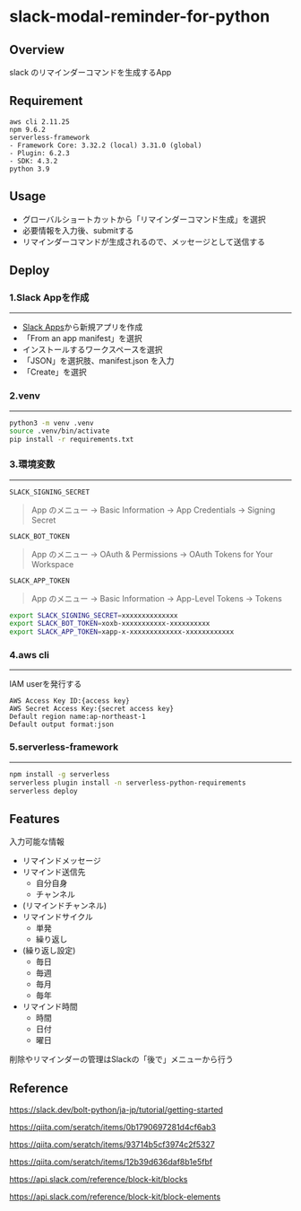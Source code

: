 # slack-modal-reminder-for-python

## Overview
slack のリマインダーコマンドを生成するApp

## Requirement
```
aws cli 2.11.25
npm 9.6.2
serverless-framework
- Framework Core: 3.32.2 (local) 3.31.0 (global)
- Plugin: 6.2.3
- SDK: 4.3.2
python 3.9
```

## Usage
- グローバルショートカットから「リマインダーコマンド生成」を選択
- 必要情報を入力後、submitする
- リマインダーコマンドが生成されるので、メッセージとして送信する

## Deploy
### 1.Slack Appを作成
---
- [Slack Apps](https://api.slack.com/apps)から新規アプリを作成
- 「From an app manifest」を選択
- インストールするワークスペースを選択
- 「JSON」を選択肢、manifest.json を入力
- 「Create」を選択

### 2.venv
---
```bash
python3 -m venv .venv
source .venv/bin/activate
pip install -r requirements.txt
```

### 3.環境変数
---
`SLACK_SIGNING_SECRET` 
> App のメニュー -> Basic Information -> App Credentials -> Signing Secret

`SLACK_BOT_TOKEN` 
> App のメニュー -> OAuth & Permissions -> OAuth Tokens for Your Workspace

`SLACK_APP_TOKEN`
> App のメニュー -> Basic Information -> App-Level Tokens -> Tokens

```bash
export SLACK_SIGNING_SECRET=xxxxxxxxxxxxxx
export SLACK_BOT_TOKEN=xoxb-xxxxxxxxxxx-xxxxxxxxxx
export SLACK_APP_TOKEN=xapp-x-xxxxxxxxxxxxx-xxxxxxxxxxxx
```
### 4.aws cli
---
IAM userを発行する
```
AWS Access Key ID:{access key}
AWS Secret Access Key:{secret access key}
Default region name:ap-northeast-1
Default output format:json
```
### 5.serverless-framework
---
```bash
npm install -g serverless
serverless plugin install -n serverless-python-requirements
serverless deploy
```
## Features
入力可能な情報
- リマインドメッセージ
- リマインド送信先
    - 自分自身
    - チャンネル
- (リマインドチャンネル)
- リマインドサイクル
    - 単発
    - 繰り返し
- (繰り返し設定)
    - 毎日
    - 毎週
    - 毎月
    - 毎年
- リマインド時間
    - 時間
    - 日付
    - 曜日

削除やリマインダーの管理はSlackの「後で」メニューから行う

## Reference

https://slack.dev/bolt-python/ja-jp/tutorial/getting-started

https://qiita.com/seratch/items/0b1790697281d4cf6ab3

https://qiita.com/seratch/items/93714b5cf3974c2f5327

https://qiita.com/seratch/items/12b39d636daf8b1e5fbf

https://api.slack.com/reference/block-kit/blocks

https://api.slack.com/reference/block-kit/block-elements